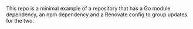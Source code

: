 
This repo is a minimal example of a repository that has a Go module dependency, an npm dependency and a Renovate config to group updates for the two.
